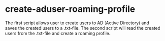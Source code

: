 # create-aduser-roaming-profile
The first script allows user to create users to AD (Active Directory) and saves the created users to a .txt-file. The second script will read the created users from the .txt-file and create a roaming profile.
